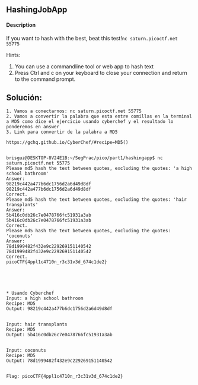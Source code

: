 
## HashingJobApp

#### Description
If you want to hash with the best, beat this test!`nc saturn.picoctf.net 55775`


Hints:
1. You can use a commandline tool or web app to hash text
2. Press Ctrl and c on your keyboard to close your connection and return to the command prompt.



## Solución:

```
1. Vamos a conectarnos: nc saturn.picoctf.net 55775
2. Vamos a convertir la palabra que esta entre comillas en la terminal a MD5 como dice el ejercicio usando cyberchef y el resultado lo ponderemos en answer
3. Link para convertir de la palabra a MD5

https://gchq.github.io/CyberChef/#recipe=MD5()


brisguz@DESKTOP-8V24E1B:~/SegPrac/pico/part1/hashingapp$ nc saturn.picoctf.net 55775
Please md5 hash the text between quotes, excluding the quotes: 'a high school bathroom'
Answer:
98219c442a477b6dc1756d2a6d49d8df
98219c442a477b6dc1756d2a6d49d8df
Correct.
Please md5 hash the text between quotes, excluding the quotes: 'hair transplants'
Answer:
5b416c0db26c7e0478766fc51931a3ab
5b416c0db26c7e0478766fc51931a3ab
Correct.
Please md5 hash the text between quotes, excluding the quotes: 'coconuts'
Answer:
78d1999482f432e9c229269151140542
78d1999482f432e9c229269151140542
Correct.
picoCTF{4ppl1c4710n_r3c31v3d_674c1de2}





* Usando Cyberchef
Input: a high school bathroom
Recipe: MD5
Output: 98219c442a477b6dc1756d2a6d49d8df


Input: hair transplants
Recipe: MD5
Output: 5b416c0db26c7e0478766fc51931a3ab


Input: coconuts
Recipe: MD5
Output: 78d1999482f432e9c229269151140542


Flag: picoCTF{4ppl1c4710n_r3c31v3d_674c1de2}

```